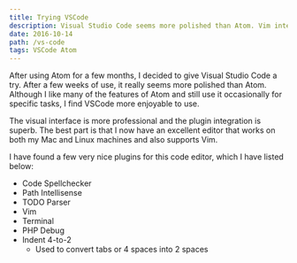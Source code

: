 ```yaml
---
title: Trying VSCode
description: Visual Studio Code seems more polished than Atom. Vim integration with Visual Studio Code.
date: 2016-10-14
path: /vs-code
tags: VSCode Atom
---
```


After using Atom for a few months, I decided to give Visual Studio Code a try. After a few weeks of use, it really seems more polished than Atom. Although I like many of the features of Atom and still use it occasionally for specific tasks, I find VSCode more enjoyable to use.

The visual interface is more professional and the plugin integration is superb. The best part is that I now have an excellent editor that works on both my Mac and Linux machines and also supports Vim.

I have found a few very nice plugins for this code editor, which I have listed below:

* Code Spellchecker
* Path Intellisense
* TODO Parser
* Vim
* Terminal
* PHP Debug
* Indent 4-to-2
  * Used to convert tabs or 4 spaces into 2 spaces